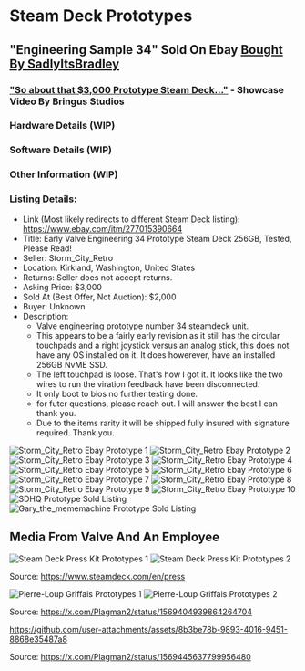 # Steam Deck Prototypes

## "Engineering Sample 34" Sold On Ebay [Bought By SadlyItsBradley](https://x.com/SadlyItsBradley/status/1932457900879806884)

### ["So about that $3,000 Prototype Steam Deck..."](https://www.youtube.com/watch?v=ZILXRqTEl3g) - Showcase Video By Bringus Studios

### Hardware Details (WIP)

### Software Details (WIP)

### Other Information (WIP)

### Listing Details:
- Link (Most likely redirects to different Steam Deck listing): https://www.ebay.com/itm/277015390664
- Title: Early Valve Engineering 34 Prototype Steam Deck 256GB, Tested, Please Read!
- Seller: Storm_City_Retro
- Location: Kirkland, Washington, United States
- Returns: Seller does not accept returns.
- Asking Price: $3,000
- Sold At (Best Offer, Not Auction): $2,000
- Buyer: Unknown
- Description:
    - Valve engineering prototype number 34 steamdeck unit.
    - This appears to be a fairly early revision as it still has the circular touchpads and a right joystick versus an analog stick, this does not have any OS installed on it. It does howerever, have an installed 256GB NvME SSD.
    - The left touchpad is loose. That's how I got it. It looks like the two wires to run the viration feedback have been disconnected.
    - It only boot to bios no further testing done.
    - for futer questions, please reach out. I will answer the best I can thank you.
    - Due to the items rarity it will be shipped fully insured with signature required. Thank you.

![Storm_City_Retro Ebay Prototype 1](../../Images/Prototypes/Storm_City_Retro_Ebay_Prototype_1.png)
![Storm_City_Retro Ebay Prototype 2](../../Images/Prototypes/Storm_City_Retro_Ebay_Prototype_2.png)
![Storm_City_Retro Ebay Prototype 3](../../Images/Prototypes/Storm_City_Retro_Ebay_Prototype_3.png)
![Storm_City_Retro Ebay Prototype 4](../../Images/Prototypes/Storm_City_Retro_Ebay_Prototype_4.png)
![Storm_City_Retro Ebay Prototype 5](../../Images/Prototypes/Storm_City_Retro_Ebay_Prototype_5.png)
![Storm_City_Retro Ebay Prototype 6](../../Images/Prototypes/Storm_City_Retro_Ebay_Prototype_6.png)
![Storm_City_Retro Ebay Prototype 7](../../Images/Prototypes/Storm_City_Retro_Ebay_Prototype_7.png)
![Storm_City_Retro Ebay Prototype 8](../../Images/Prototypes/Storm_City_Retro_Ebay_Prototype_8.png)
![Storm_City_Retro Ebay Prototype 9](../../Images/Prototypes/Storm_City_Retro_Ebay_Prototype_9.png)
![Storm_City_Retro Ebay Prototype 10](../../Images/Prototypes/Storm_City_Retro_Ebay_Prototype_10.png)
![SDHQ Prototype Sold Listing](../../Images/Prototypes/SDHQ_Prototype_Sold.webp)
![Gary_the_mememachine Prototype Sold Listing](../../Images/Prototypes/Gary_the_mememachine_Prototype_Sold.webp)


## Media From Valve And An Employee

![Steam Deck Press Kit Prototypes 1](../../Images/Prototypes/Valve_Prototypes_1.jpg)
![Steam Deck Press Kit Prototypes 2](../../Images/Prototypes/Valve_Prototypes_2.jpg)

Source: https://www.steamdeck.com/en/press

![Pierre-Loup Griffais Prototypes 1](../../Images/Prototypes/Plagman2_Prototypes_1.jpg)
![Pierre-Loup Griffais Prototypes 2](../../Images/Prototypes/Plagman2_Prototypes_2.jpg)

Source: https://x.com/Plagman2/status/1569404939864264704

https://github.com/user-attachments/assets/8b3be78b-9893-4016-9451-8868e35487a8

Source: https://x.com/Plagman2/status/1569445637799956480

